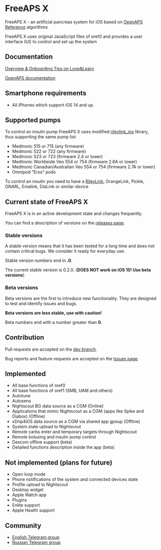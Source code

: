 # FreeAPS X

FreeAPS X - an artificial pancreas system for iOS based on [OpenAPS Reference](https://github.com/openaps/oref0) algorithms

FreeAPS X uses original JavaScript files of oref0 and provides a user interface (UI) to control and set up the system

## Documentation

[Overview & Onboarding Tips on Loop&Learn](https://www.loopandlearn.org/freeaps-x/)

[OpenAPS documentation](https://openaps.readthedocs.io/en/latest/)

## Smartphone requirements

- All iPhones which support iOS 14 and up.

## Supported pumps

To control an insulin pump FreeAPS X uses modified [rileylink_ios](https://github.com/ps2/rileylink_ios) library, thus supporting the same pump list:

- Medtronic 515 or 715 (any firmware)
- Medtronic 522 or 722 (any firmware)
- Medtronic 523 or 723 (firmware 2.4 or lower)
- Medtronic Worldwide Veo 554 or 754 (firmware 2.6A or lower)
- Medtronic Canadian/Australian Veo 554 or 754 (firmware 2.7A or lower)
- Omnipod "Eros" pods

To control an insulin you need to have a [RileyLink](https://getrileylink.org), OrangeLink, Pickle, GNARL, Emalink, DiaLink or similar device

## Current state of FreeAPS X

FreeAPS X is in an active development state and changes frequently.

You can find a description of versions on the [releases page](https://github.com/ivalkou/freeaps/releases).

### Stable versions

A stable version means that it has been tested for a long time and does not contain critical bugs. We consider it ready for everyday use.

Stable version numbers end in **.0**.

The current stable version is 0.2.0. (**DOES NOT work on iOS 15! Use beta versions**)

### Beta versions

Beta versions are the first to introduce new functionality. They are designed to test and identify issues and bugs.

**Beta versions are less stable, use with caution!**

Beta numbers end with a number greater than **0**.

## Contribution

Pull requests are accepted on the [dev branch](https://github.com/ivalkou/freeaps/tree/dev).

Bug reports and feature requests are accepted on the [Issues page](https://github.com/ivalkou/freeaps/issues).

## Implemented

- All base functions of oref0
- All base functions of oref1 (SMB, UAM and others)
- Autotune
- Autosens
- Nightscout BG data source as a CGM (Online)
- Applications that mimic Nightscout as a CGM (apps like Spike and Diabox) (Offline)
- xDrip4iOS data source as a CGM via shared app gpoup (Offline)
- System state upload to Nightscout
- Remote carbs enter and temporary targets through Nightscout
- Remote bolusing and insulin pump control
- Dexcom offline support (beta)
- Detailed functions description inside the app (beta)

## Not implemented (plans for future)

- Open loop mode
- Phone notifications of the system and connected devices state
- Profile upload to Nightscout
- Desktop widget
- Apple Watch app
- Plugins
- Enlite support
- Apple Health support

## Community

- [English Telegram group](https://t.me/freeapsx_eng)
- [Russian Telegram group](https://t.me/freeapsx)

